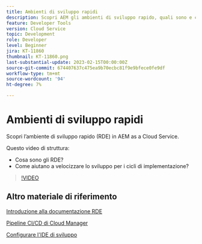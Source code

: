 ```yaml
---
title: Ambienti di sviluppo rapidi
description: Scopri AEM gli ambienti di sviluppo rapido, quali sono e come possono contribuire a velocizzare lo sviluppo per i cicli di implementazione.
feature: Developer Tools
version: Cloud Service
topic: Development
role: Developer
level: Beginner
jira: KT-11860
thumbnail: KT-11860.png
last-substantial-update: 2023-02-15T00:00:00Z
source-git-commit: 674407637c475ea9b70ecbc81f9e9bfece0fe9df
workflow-type: tm+mt
source-wordcount: '94'
ht-degree: 7%

---
```



# Ambienti di sviluppo rapidi

Scopri l’ambiente di sviluppo rapido (RDE) in AEM as a Cloud Service.

Questo video di struttura:

- Cosa sono gli RDE?
- Come aiutano a velocizzare lo sviluppo per i cicli di implementazione?

>[!VIDEO](https://video.tv.adobe.com/v/3414128/?quality=12&learn=on)

## Altro materiale di riferimento


[Introduzione alla documentazione RDE](https://experienceleague.adobe.com/docs/experience-manager-cloud-service/content/implementing/developing/rapid-development-environments.html#introduction)

[Pipeline CI/CD di Cloud Manager](https://experienceleague.adobe.com/docs/experience-manager-cloud-service/content/implementing/using-cloud-manager/cicd-pipelines/introduction-ci-cd-pipelines.html)

[Configurare l&#39;IDE di sviluppo](https://experienceleague.adobe.com/docs/experience-manager-learn/cloud-service/local-development-environment-set-up/development-tools.html)
